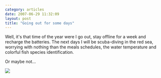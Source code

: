 ```yaml
---
category: articles
date: 2007-06-29 11:32:09
layout: post
title: "Going out for some days"
---
```


<p>Well, it's that time of the year were I go out, stay offline for a week and recharge the batteries. The next days I will be scuba-diving in the red sea, worrying with nothing than the meals schedules, the water temperature and colorful fish species identification.</p><p>Or maybe not...</p><a href="https://cdn.joaobordalo.com/images/static/blog/iphone_vacations.gif"><img src="https://cdn.joaobordalo.com/images/static/blog/iphone_vacations.gif"></a>
